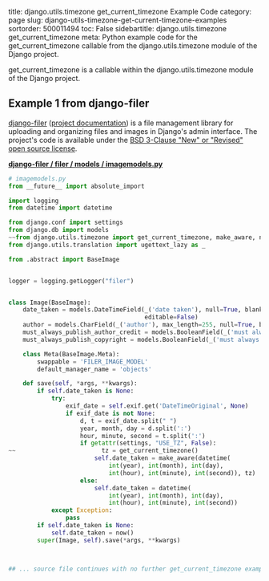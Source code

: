 title: django.utils.timezone get_current_timezone Example Code
category: page
slug: django-utils-timezone-get-current-timezone-examples
sortorder: 500011494
toc: False
sidebartitle: django.utils.timezone get_current_timezone
meta: Python example code for the get_current_timezone callable from the django.utils.timezone module of the Django project.


get_current_timezone is a callable within the django.utils.timezone module of the Django project.


## Example 1 from django-filer
[django-filer](https://github.com/divio/django-filer)
([project documentation](https://django-filer.readthedocs.io/en/latest/))
is a file management library for uploading and organizing files and images
in Django's admin interface. The project's code is available under the
[BSD 3-Clause "New" or "Revised" open source license](https://github.com/divio/django-filer/blob/develop/LICENSE.txt).

[**django-filer / filer / models / imagemodels.py**](https://github.com/divio/django-filer/blob/develop/filer/models/imagemodels.py)

```python
# imagemodels.py
from __future__ import absolute_import

import logging
from datetime import datetime

from django.conf import settings
from django.db import models
~~from django.utils.timezone import get_current_timezone, make_aware, now
from django.utils.translation import ugettext_lazy as _

from .abstract import BaseImage


logger = logging.getLogger("filer")


class Image(BaseImage):
    date_taken = models.DateTimeField(_('date taken'), null=True, blank=True,
                                      editable=False)
    author = models.CharField(_('author'), max_length=255, null=True, blank=True)
    must_always_publish_author_credit = models.BooleanField(_('must always publish author credit'), default=False)
    must_always_publish_copyright = models.BooleanField(_('must always publish copyright'), default=False)

    class Meta(BaseImage.Meta):
        swappable = 'FILER_IMAGE_MODEL'
        default_manager_name = 'objects'

    def save(self, *args, **kwargs):
        if self.date_taken is None:
            try:
                exif_date = self.exif.get('DateTimeOriginal', None)
                if exif_date is not None:
                    d, t = exif_date.split(" ")
                    year, month, day = d.split(':')
                    hour, minute, second = t.split(':')
                    if getattr(settings, "USE_TZ", False):
~~                        tz = get_current_timezone()
                        self.date_taken = make_aware(datetime(
                            int(year), int(month), int(day),
                            int(hour), int(minute), int(second)), tz)
                    else:
                        self.date_taken = datetime(
                            int(year), int(month), int(day),
                            int(hour), int(minute), int(second))
            except Exception:
                pass
        if self.date_taken is None:
            self.date_taken = now()
        super(Image, self).save(*args, **kwargs)



## ... source file continues with no further get_current_timezone examples...

```

